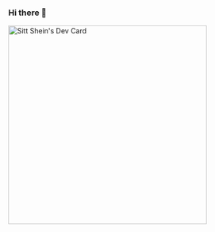 ### Hi there 👋

<!--
**sittshein/sittshein** is a ✨ _special_ ✨ repository because its `README.md` (this file) appears on your GitHub profile.

Here are some ideas to get you started:

- 🔭 I’m currently working on ...
- 🌱 I’m currently learning ...
- 👯 I’m looking to collaborate on ...
- 🤔 I’m looking for help with ...
- 💬 Ask me about ...
- 📫 How to reach me: ...
- 😄 Pronouns: ...
- ⚡ Fun fact: ...
-->


<a href="https://app.daily.dev/sittshein"><img src="https://api.daily.dev/devcards/1f1be7f6055945a19afb069ff95c4271.png?r=23g" width="400" alt="Sitt Shein's Dev Card"/></a>
